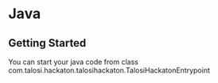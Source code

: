 # Java

## Getting Started

You can start your java code from class com.talosi.hackaton.talosihackaton.TalosiHackatonEntrypoint

